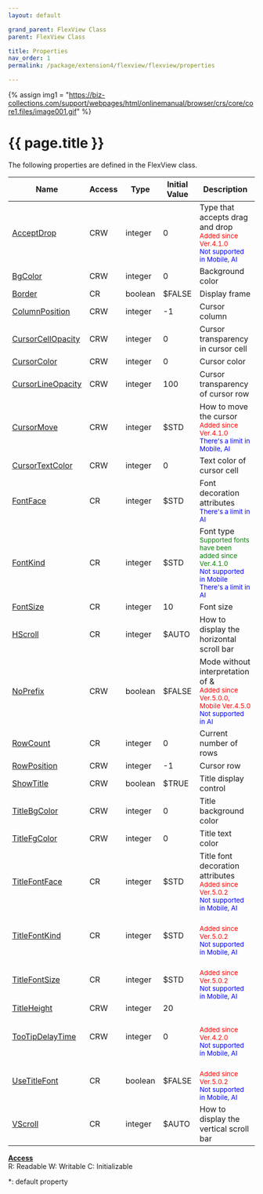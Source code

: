 ```yaml
---
layout: default

grand_parent: FlexView Class
parent: FlexView Class

title: Properties
nav_order: 1
permalink: /package/extension4/flexview/flexview/properties

---
```

{% assign img1 = "https://biz-collections.com/support/webpages/html/onlinemanual/browser/crs/core/core1.files/image001.gif" %}


# {{ page.title }}

The following properties are defined in the FlexView class.

|Name      | Access | Type   |Initial Value | Description |
|----------	|--------|--------|---------------|-----------|
|[AcceptDrop](/package/extension4/flexview/flexview/properties/acceptdrop) | CRW | integer |  0 | Type that accepts drag and drop <br><small><span style="color:red">Added since Ver.4.1.0</span></small><br><small><span style="color:blue">Not supported in Mobile, AI</span></small> |
|[BgColor](/package/extension4/flexview/flexview/properties/bgcolor) | CRW | integer |  0 |Background color |
|[Border](/package/extension4/flexview/flexview/properties/border) | CR | boolean |  $FALSE |Display frame |
|[ColumnPosition](/package/extension4/flexview/flexview/properties/columnposition) | CRW | integer |  -1 |Cursor column |
|[CursorCellOpacity](/package/extension4/flexview/flexview/properties/cursorcellopacity) | CRW | integer |  0 |Cursor transparency in cursor cell |
|[CursorColor](/package/extension4/flexview/flexview/properties/cursorcolor) | CRW | integer |  0 | Cursor color|
|[CursorLineOpacity](/package/extension4/flexview/flexview/properties/cursorlineopacity) | CRW | integer |  100 | Cursor transparency of cursor row|
|[CursorMove](/package/extension4/flexview/flexview/properties/cursormove) | CRW | integer |  $STD |How to move the cursor <br><small><span style="color:red">Added since Ver.4.1.0</span></small><br><small><span style="color:blue">There's a limit in Mobile, AI</span></small> |
|[CursorTextColor](/package/extension4/flexview/flexview/properties/cursortextcolor) | CRW | integer |  0 | Text color of cursor cell|
|[FontFace](/package/extension4/flexview/flexview/properties/fontface) | CR | integer |  $STD | Font decoration attributes<br><small><span style="color:blue">There's a limit in AI</span></small>|
|[FontKind](/package/extension4/flexview/flexview/properties/fontkind) | CR | integer |  $STD |Font type <br><small><span style="color:green">Supported fonts have been added since Ver.4.1.0</span></small><br><small><span style="color:blue">Not supported in Mobile</span></small><br><small><span style="color:blue">There's a limit in AI</span></small> |
|[FontSize](/package/extension4/flexview/flexview/properties/fontsize) | CR | integer |  10 | Font size |
|[HScroll](/package/extension4/flexview/flexview/properties/hscroll) | CR | integer |  $AUTO |How to display the horizontal scroll bar |
|[NoPrefix](/package/extension4/flexview/flexview/properties/noprefix) | CRW | boolean |  $FALSE |Mode without interpretation of & <br><small><span style="color:red">Added since Ver.5.0.0, Mobile Ver.4.5.0</span></small><br><small><span style="color:blue">Not supported in AI</span></small> |
|[RowCount](/package/extension4/flexview/flexview/properties/rowcount) | CR | integer |  0 | Current number of rows|
|[RowPosition](/package/extension4/flexview/flexview/properties/rowposition) | CRW | integer |  -1 | Cursor row|
|[ShowTitle](/package/extension4/flexview/flexview/properties/showtitle) | CRW | boolean |  $TRUE |Title display control |
|[TitleBgColor](/package/extension4/flexview/flexview/properties/titlebgcolor) | CRW | integer |  0 | Title background color|
|[TitleFgColor](/package/extension4/flexview/flexview/properties/titlefgcolor) | CRW | integer |  0 | Title text color|
|[TitleFontFace](/package/extension4/flexview/flexview/properties/titlefontface) | CR | integer |  $STD | Title font decoration attributes<br><small><span style="color:red">Added since Ver.5.0.2</span></small><br><small><span style="color:blue">Not supported in Mobile, AI</span></small>|
|[TitleFontKind](/package/extension4/flexview/flexview/properties/titlefontkind) | CR | integer |  $STD |<br><small><span style="color:red">Added since Ver.5.0.2</span></small><br><small><span style="color:blue">Not supported in Mobile, AI</span></small>|
|[TitleFontSize](/package/extension4/flexview/flexview/properties/titlefontsize) | CR | integer |  $STD | <br><small><span style="color:red">Added since Ver.5.0.2</span></small><br><small><span style="color:blue">Not supported in Mobile, AI</span></small>|
|[TitleHeight](/package/extension4/flexview/flexview/properties/titleheight) | CRW | integer |  20 | |
|[TooTipDelayTime](/package/extension4/flexview/flexview/properties/tooltipdelaytime) | CRW | integer |  0 |<br><small><span style="color:red">Added since Ver.4.2.0</span></small><br><small><span style="color:blue">Not supported in Mobile, AI</span></small> |
|[UseTitleFont](/package/extension4/flexview/flexview/properties/usetitlefont) | CR | boolean |  $FALSE | <br><small><span style="color:red">Added since Ver.5.0.2</span></small><br><small><span style="color:blue">Not supported in Mobile, AI</span></small>|
|[VScroll](/package/extension4/flexview/flexview/properties/vscroll) | CR | integer |  $AUTO | How to display the vertical scroll bar|

<u><b>Access</b></u><br>
R: Readable
W: Writable
C: Initializable

*: default property